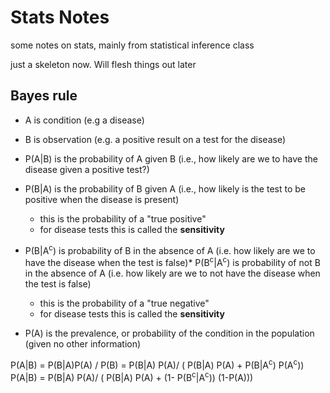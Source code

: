 # Stats Notes

some notes on stats, mainly from statistical inference class

just a skeleton now. Will flesh things out later

## Bayes rule

* A is condition (e.g a disease)
* B is observation  (e.g. a positive result on a test for the disease)


* P(A|B) is the probability of A given B (i.e., how likely are we to have the disease given a positive test?)
* P(B|A) is the probability of B given A (i.e., how likely is the test to be positive when the disease is present)
    * this is the probability of a "true positive"
	* for disease tests this is called the **sensitivity**
* P(B|A<sup>c</sup>) is probability of B in the absence of A (i.e. how likely are we to have the disease when the test is false)* P(B<sup>c</sup>|A<sup>c</sup>) is probability of not B in the absence of A (i.e. how likely are we to not have the disease when the test is false)
    * this is the probability of a "true negative"
	* for disease tests this is called the **sensitivity**

* P(A) is the prevalence, or probability of the condition in the population (given no other information)

P(A|B) = P(B|A)P(A) / P(B) = P(B|A) P(A)/ ( P(B|A) P(A) + P(B|A<sup>c</sup>) P(A<sup>c</sup>))
P(A|B) = P(B|A) P(A)/ ( P(B|A) P(A) + (1- P(B<sup>c</sup>|A<sup>c</sup>)) (1-P(A)))
